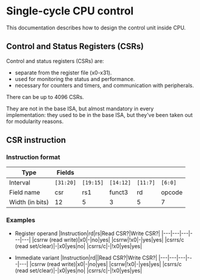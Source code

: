 # Single-cycle CPU control

This documentation describes how to design the control unit inside CPU.

## Control and Status Registers (CSRs)

Control and status registers (CSRs) are:

*   separate from the register file (x0-x31).
*   used for monitoring the status and performance.
*   necessary for counters and timers, and communication with peripherals.

There can be up to 4096 CSRs.

They are not in the base ISA, but almost mandatory in every implementation: they
used to be in the base ISA, but they've been taken out for modularity reasons.

## CSR instruction

### Instruction format

|Type|Fields|||||
|-|---|---|---|---|---|
|Interval|`[31:20]`|`[19:15]`|`[14:12]`|`[11:7]`|`[6:0]`|
|Field name|csr|rs1|funct3|rd|opcode|
|Width (in bits)|12|5|3|5|7|

### Examples

*   Register operand
    |Instruction|rd|rs|Read CSR?|Write CSR?|
    |---|---|---|---|---|
    |csrrw (read write)|x0|-|no|yes|
    |csrrw|!x0|-|yes|yes|
    |csrrs/c (read set/clear)|-|x0|yes|no|
    |csrrs/c|-|!x0|yes|yes|

*   Immediate variant
    |Instruction|rd||Read CSR?|Write CSR?|
    |---|---|---|---|---|
    |csrrw (read write)|x0|-|no|yes|
    |csrrw|!x0|-|yes|yes|
    |csrrs/c (read set/clear)|-|x0|yes|no|
    |csrrs/c|-|!x0|yes|yes|


